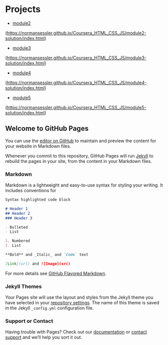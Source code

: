 # Projects
- [module2](https://normansessler.github.io/Coursera_HTML_CSS_JS/module2-solution/index.html)

(https://normansessler.github.io/Coursera_HTML_CSS_JS/module2-solution/index.html)
- [module3](https://normansessler.github.io/Coursera_HTML_CSS_JS/module3-solution/index.html) 

(https://normansessler.github.io/Coursera_HTML_CSS_JS/module3-solution/index.html)
- [module4](https://normansessler.github.io/Coursera_HTML_CSS_JS/module4-solution/index.html) 

(https://normansessler.github.io/Coursera_HTML_CSS_JS/module4-solution/index.html)

- [module5](https://normansessler.github.io/Coursera_HTML_CSS_JS/module5-solution/index.html) 

(https://normansessler.github.io/Coursera_HTML_CSS_JS/module5-solution/index.html)

## Welcome to GitHub Pages

You can use the [editor on GitHub](https://github.com/NormanSessler/CourseraCourse1/edit/master/README.md) to maintain and preview the content for your website in Markdown files.

Whenever you commit to this repository, GitHub Pages will run [Jekyll](https://jekyllrb.com/) to rebuild the pages in your site, from the content in your Markdown files.

### Markdown

Markdown is a lightweight and easy-to-use syntax for styling your writing. It includes conventions for

```markdown
Syntax highlighted code block

# Header 1
## Header 2
### Header 3

- Bulleted
- List

1. Numbered
2. List

**Bold** and _Italic_ and `Code` text

[Link](url) and ![Image](src)
```

For more details see [GitHub Flavored Markdown](https://guides.github.com/features/mastering-markdown/).

### Jekyll Themes

Your Pages site will use the layout and styles from the Jekyll theme you have selected in your [repository settings](https://github.com/NormanSessler/CourseraCourse1/settings). The name of this theme is saved in the Jekyll `_config.yml` configuration file.

### Support or Contact

Having trouble with Pages? Check out our [documentation](https://help.github.com/categories/github-pages-basics/) or [contact support](https://github.com/contact) and we’ll help you sort it out.

